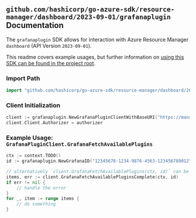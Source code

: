 
## `github.com/hashicorp/go-azure-sdk/resource-manager/dashboard/2023-09-01/grafanaplugin` Documentation

The `grafanaplugin` SDK allows for interaction with Azure Resource Manager `dashboard` (API Version `2023-09-01`).

This readme covers example usages, but further information on [using this SDK can be found in the project root](https://github.com/hashicorp/go-azure-sdk/tree/main/docs).

### Import Path

```go
import "github.com/hashicorp/go-azure-sdk/resource-manager/dashboard/2023-09-01/grafanaplugin"
```


### Client Initialization

```go
client := grafanaplugin.NewGrafanaPluginClientWithBaseURI("https://management.azure.com")
client.Client.Authorizer = authorizer
```


### Example Usage: `GrafanaPluginClient.GrafanaFetchAvailablePlugins`

```go
ctx := context.TODO()
id := grafanaplugin.NewGrafanaID("12345678-1234-9876-4563-123456789012", "example-resource-group", "grafanaValue")

// alternatively `client.GrafanaFetchAvailablePlugins(ctx, id)` can be used to do batched pagination
items, err := client.GrafanaFetchAvailablePluginsComplete(ctx, id)
if err != nil {
	// handle the error
}
for _, item := range items {
	// do something
}
```
